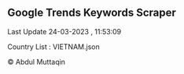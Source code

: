 

## Google Trends Keywords Scraper 
 
Last Update 24-03-2023 , 11:53:09

Country List :
VIETNAM.json



© Abdul Muttaqin 

